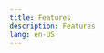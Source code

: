 ```yaml
---
title: Features
description: Features
lang: en-US
---
```

<template>
  <div class="feature-page-intro">
    <Hero title="Lorem ipsum dolor" description="Nulla felis nunc, commodo ut condimentum non, hendrerit eu elit." >
      <NavLink
        class="promo-button"
        :item="{
          link: '/docs/',
          text: 'Documentation',
          rel: 'canonical'
        }"
      />
    </Hero>
    <div class="banner">
      <h2>
        Duis malesuada malesuada
      </h2>
      <div>
        Mauris imperdiet justo vitae maximus venenatis. In hac habitasse platea dictumst. Aliquam erat nibh, imperdiet eu aliquam in, faucibus quis ex. Mauris aliquam ornare mi, non viverra nibh lacinia id. Nulla luctus mi eget diam venenatis, vel pulvinar purus pharetra. Nam accumsan malesuada elementum.
      </div>
    </div>
    <section>
      <h2>Suspendisse ultrices</h2>
      <section class="tabs">
        <section class="tabs-links">
          <a href="#lorem" :class="{ 'tabs-link': true, active: tab === 'lorem' }" @click="selectTab">Lorem ipsum dolor</a>
          <a href="#fusce" :class="{ 'tabs-link': true, active: tab === 'fusce' }" @click="selectTab">Fusce lacinia nisl</a>
          <a href="#quisque" :class="{ 'tabs-link': true, active: tab === 'quisque' }" @click="selectTab">Quisque dui</a>
          <a href="#nisi" :class="{ 'tabs-link': true, active: tab === 'nisi' }" @click="selectTab">Fusce et nisi</a>
          <a href="#aliquam" :class="{ 'tabs-link': true, active: tab === 'aliquam' }" @click="selectTab">Aliquam sit</a>
        </section>
        <section class="tabs-content">
          <article id="lorem" v-show="tab === 'lorem'">
            <h3>Lorem ipsum</h3>
            Lorem ipsum dolor sit amet, consectetur adipiscing elit. Aenean porttitor urna velit, efficitur ultricies leo convallis sit amet. Mauris eleifend facilisis ex et ultrices. Pellentesque at ullamcorper augue. Quisque gravida velit et tristique lacinia. Aenean varius nunc scelerisque purus mattis, vitae iaculis erat elementum. Quisque maximus felis vestibulum nibh condimentum, ut sodales mauris lacinia.
          </article>
          <article id="fusce" v-show="tab === 'fusce'">
            <h3>Fusce lacinia nisl</h3>
            Fusce lacinia nisl nisi. Cras vitae tellus quis tellus mollis commodo consequat quis diam. Fusce lobortis varius diam a volutpat. Nunc id venenatis urna. Donec libero orci, blandit et quam pharetra, rutrum eleifend neque. Fusce elit ex, tincidunt a dignissim quis, pellentesque ut nunc.
          </article>
          <article id="quisque" v-show="tab === 'quisque'">
            <h3>Quisque dui</h3>
            Quisque dui augue, ultrices eget lacinia non, pellentesque vitae enim. Nunc pharetra ut ex et dapibus. Mauris ligula tortor, viverra nec tortor et, finibus feugiat enim. Vivamus ipsum nulla, imperdiet et tincidunt et, semper ut nulla. Donec ultricies mauris non scelerisque consequat.
          </article>
          <article id="nisi" v-show="tab === 'nisi'">
            <h3>Fusce et nisi</h3>
            Fusce et nisi sit amet urna eleifend egestas et et lorem. Morbi varius, sapien sollicitudin tempus placerat, elit orci imperdiet lorem, ut vulputate turpis purus nec purus. Morbi viverra in lacus at euismod. Aliquam sit amet mauris turpis.
          </article>
          <article id="aliquam" v-show="tab === 'aliquam'">
            <h3>Aliquam sit</h3>
            Etiam lacus felis, eleifend vel mauris eu, porttitor porta dolor. Suspendisse ut ultricies neque. Vestibulum posuere augue leo, nec iaculis leo molestie nec. Sed convallis turpis arcu, interdum dictum tellus porta nec. Proin lobortis condimentum ligula, id tempus est laoreet in. Quisque massa enim, tempus vitae mattis vel, rhoncus a purus.
          </article>
        </section>
      </section>
    </section>
  </div>
</template>

<script>
import NavLink from '@theme/components/NavLink.vue';

export default {
  components: {
    NavLink
  },
  data() {
    return {
      tab: 'lorem',
    }
  },

  methods: {
    selectTab(event) {
      event.preventDefault();
      this.tab = event.target.href.split("#").pop();
    }
  }
}
</script>

<style lang="stylus" scoped>
.banner
  display flex
  flex-direction column
  justify-content center
  align-self center
  margin 6rem 0 3rem
  padding-bottom 2rem

.feature-page-intro
  padding $navbarHeight 2rem 0

.tabs
  display flex

  .tabs-links
    display block
    width 20%

  .tabs-link
    display block
    color $textColor
    border-left 2px solid transparent
    padding 0 0.3rem
    margin-bottom 1rem

    &:hover
      text-decoration none
      color $accentColor
    
    &.active
      border-left 2px solid $textColor

  .tabs-content
    width 80%

    > article > h3
      margin 0 0 0.5rem
</style>